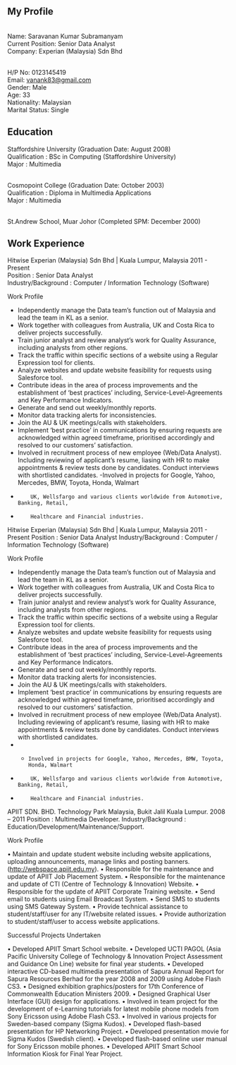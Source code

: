 ## My Profile

<br>Name: Saravanan Kumar Subramanyam
<br>Current Position: Senior Data Analyst
<br>Company: Experian (Malaysia) Sdn Bhd

<br>H/P No: 0123145419
<br>Email: vanank83@gmail.com
<br>Gender: Male
<br>Age: 33
<br>Nationality: Malaysian
<br>Marital Status: Single

## Education
Staffordshire University (Graduation Date: August 2008)
<br>Qualification	: BSc in Computing (Staffordshire University)
<br>Major	: Multimedia
	
<br>Cosmopoint College (Graduation Date: October 2003)
<br>Qualification	: Diploma in Multimedia Applications
<br>Major	: Multimedia

<br>St.Andrew School, Muar Johor (Completed SPM: December 2000)

## Work Experience

Hitwise Experian (Malaysia) Sdn Bhd | Kuala Lumpur, Malaysia 2011 - Present
<br>Position	: Senior Data Analyst
<br>Industry/Background	: Computer / Information Technology (Software)

Work Profile
-	Independently manage the Data team’s function out of Malaysia and lead the team in KL as a senior. 
-	Work together with colleagues from Australia, UK and Costa Rica to deliver projects successfully.
-	Train junior analyst and review analyst’s work for Quality Assurance, including analysts from other regions. 
-	Track the traffic within specific sections of a website using a Regular Expression tool for clients.
-	Analyze websites and update website feasibility for requests using Salesforce tool.
-	Contribute ideas in the area of process improvements and the establishment of ‘best practices’ including, Service-Level-Agreements and Key Performance Indicators. 
-	Generate and send out weekly/monthly reports.
-	Monitor data tracking alerts for inconsistencies.
-	Join the AU & UK meetings/calls with stakeholders.
-	Implement ‘best practice’ in communications by ensuring requests are acknowledged within agreed timeframe, prioritised accordingly and resolved to our customers’ satisfaction.
-	Involved in recruitment process of new employee (Web/Data Analyst). Including reviewing of applicant’s resume, liasing with HR to make appointments & review tests done by candidates. Conduct interviews with shortlisted candidates.
-Involved in projects for Google, Yahoo, Mercedes, BMW, Toyota, Honda, Walmart                    
-	      UK, Wellsfargo and various clients worldwide from Automotive, Banking, Retail,   
-	      Healthcare and Financial industries.



Hitwise Experian (Malaysia) Sdn Bhd | Kuala Lumpur, Malaysia
2011 - Present
Position	: Senior Data Analyst
Industry/Background	: Computer / Information Technology (Software)

Work Profile
-	Independently manage the Data team’s function out of Malaysia and lead the team in KL as a senior. 
-	Work together with colleagues from Australia, UK and Costa Rica to deliver projects successfully.
-	Train junior analyst and review analyst’s work for Quality Assurance, including analysts from other regions. 
-	Track the traffic within specific sections of a website using a Regular Expression tool for clients.
-	Analyze websites and update website feasibility for requests using Salesforce tool.
-	Contribute ideas in the area of process improvements and the establishment of ‘best practices’ including, Service-Level-Agreements and Key Performance Indicators. 
-	Generate and send out weekly/monthly reports.
-	Monitor data tracking alerts for inconsistencies.
-	Join the AU & UK meetings/calls with stakeholders.
-	Implement ‘best practice’ in communications by ensuring requests are acknowledged within agreed timeframe, prioritised accordingly and resolved to our customers’ satisfaction.
-	Involved in recruitment process of new employee (Web/Data Analyst). Including reviewing of applicant’s resume, liasing with HR to make appointments & review tests done by candidates. Conduct interviews with shortlisted candidates.
-	-     Involved in projects for Google, Yahoo, Mercedes, BMW, Toyota, Honda, Walmart     
-	      UK, Wellsfargo and various clients worldwide from Automotive, Banking, Retail,   
-	      Healthcare and Financial industries.








APIIT SDN. BHD. Technology Park Malaysia, Bukit Jalil Kuala Lumpur.
2008 – 2011
Position	: Multimedia Developer.
Industry/Background	: Education/Development/Maintenance/Support.
	
	
	

Work Profile

•	Maintain and update student website including website applications, uploading announcements, manage links and posting banners. (http://webspace.apiit.edu.my).
•	Responsible for the maintenance and update of APIIT Job Placement System. 
•	Responsible for the maintenance and update of CTI (Centre of Technology & Innovation) Website.
•	Responsible for the update of APIIT Corporate Training website.
•	Send email to students using Email Broadcast System.
•	Send SMS to students using SMS Gateway System.
•	Provide technical assistance to student/staff/user for any IT/website related issues. 
•	Provide authorization to student/staff/user to access website applications.


 

Successful Projects Undertaken	

•	Developed APIIT Smart School website.
•	Developed UCTI PAGOL (Asia Pacific University College of Technology & Innovation Project Assessment and Guidance On Line) website for final year students.
•	Developed interactive CD-based multimedia presentation of Sapura Annual Report for Sapura Resources Berhad for the year 2008 and 2009 using Adobe Flash CS3.
•	Designed exhibition graphics/posters for 17th Conference of Commonwealth Education Ministers 2009. 
•	Designed Graphical User Interface (GUI) design for applications. 
•	Involved in team project for the development of e-Learning tutorials for latest mobile phone models from Sony Ericsson using Adobe Flash CS3.
•	Involved in various projects for Sweden-based company (Sigma Kudos).
•	Developed flash-based presentation for HP Networking Project.
•	Developed presentation movie for Sigma Kudos (Swedish client).
•	Developed flash-based online user manual for Sony Ericsson mobile phones. 
•	Developed APIIT Smart School Information Kiosk for Final Year Project.

























	
	
	


















